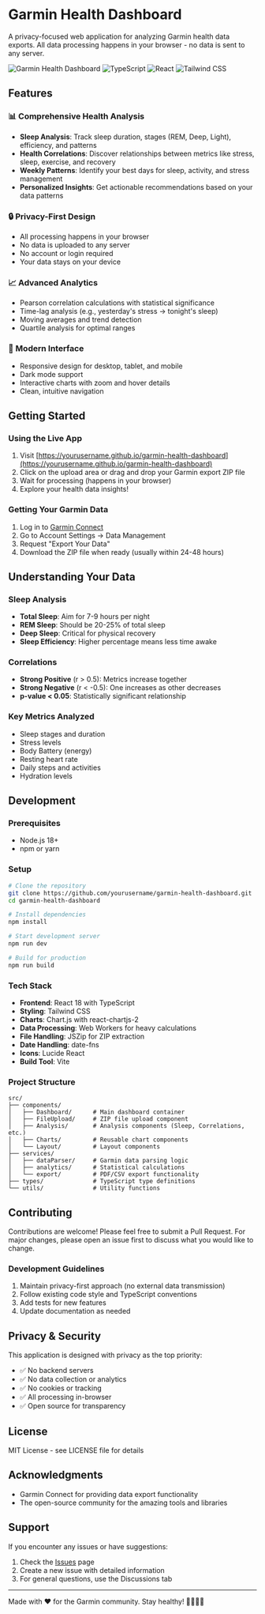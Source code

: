 # Garmin Health Dashboard

A privacy-focused web application for analyzing Garmin health data exports. All data processing happens in your browser - no data is sent to any server.

![Garmin Health Dashboard](https://img.shields.io/badge/Privacy-First-green)
![TypeScript](https://img.shields.io/badge/TypeScript-blue)
![React](https://img.shields.io/badge/React-61DAFB)
![Tailwind CSS](https://img.shields.io/badge/Tailwind-38B2AC)

## Features

### 📊 Comprehensive Health Analysis
- **Sleep Analysis**: Track sleep duration, stages (REM, Deep, Light), efficiency, and patterns
- **Health Correlations**: Discover relationships between metrics like stress, sleep, exercise, and recovery
- **Weekly Patterns**: Identify your best days for sleep, activity, and stress management
- **Personalized Insights**: Get actionable recommendations based on your data patterns

### 🔒 Privacy-First Design
- All processing happens in your browser
- No data is uploaded to any server
- No account or login required
- Your data stays on your device

### 📈 Advanced Analytics
- Pearson correlation calculations with statistical significance
- Time-lag analysis (e.g., yesterday's stress → tonight's sleep)
- Moving averages and trend detection
- Quartile analysis for optimal ranges

### 🎨 Modern Interface
- Responsive design for desktop, tablet, and mobile
- Dark mode support
- Interactive charts with zoom and hover details
- Clean, intuitive navigation

## Getting Started

### Using the Live App

1. Visit [https://yourusername.github.io/garmin-health-dashboard](https://yourusername.github.io/garmin-health-dashboard)
2. Click on the upload area or drag and drop your Garmin export ZIP file
3. Wait for processing (happens in your browser)
4. Explore your health data insights!

### Getting Your Garmin Data

1. Log in to [Garmin Connect](https://connect.garmin.com)
2. Go to Account Settings → Data Management
3. Request "Export Your Data"
4. Download the ZIP file when ready (usually within 24-48 hours)

## Understanding Your Data

### Sleep Analysis
- **Total Sleep**: Aim for 7-9 hours per night
- **REM Sleep**: Should be 20-25% of total sleep
- **Deep Sleep**: Critical for physical recovery
- **Sleep Efficiency**: Higher percentage means less time awake

### Correlations
- **Strong Positive** (r > 0.5): Metrics increase together
- **Strong Negative** (r < -0.5): One increases as other decreases
- **p-value < 0.05**: Statistically significant relationship

### Key Metrics Analyzed
- Sleep stages and duration
- Stress levels
- Body Battery (energy)
- Resting heart rate
- Daily steps and activities
- Hydration levels

## Development

### Prerequisites
- Node.js 18+ 
- npm or yarn

### Setup
```bash
# Clone the repository
git clone https://github.com/yourusername/garmin-health-dashboard.git
cd garmin-health-dashboard

# Install dependencies
npm install

# Start development server
npm run dev

# Build for production
npm run build
```

### Tech Stack
- **Frontend**: React 18 with TypeScript
- **Styling**: Tailwind CSS
- **Charts**: Chart.js with react-chartjs-2
- **Data Processing**: Web Workers for heavy calculations
- **File Handling**: JSZip for ZIP extraction
- **Date Handling**: date-fns
- **Icons**: Lucide React
- **Build Tool**: Vite

### Project Structure
```
src/
├── components/
│   ├── Dashboard/      # Main dashboard container
│   ├── FileUpload/     # ZIP file upload component
│   ├── Analysis/       # Analysis components (Sleep, Correlations, etc.)
│   ├── Charts/         # Reusable chart components
│   └── Layout/         # Layout components
├── services/
│   ├── dataParser/     # Garmin data parsing logic
│   ├── analytics/      # Statistical calculations
│   └── export/         # PDF/CSV export functionality
├── types/              # TypeScript type definitions
└── utils/              # Utility functions
```

## Contributing

Contributions are welcome! Please feel free to submit a Pull Request. For major changes, please open an issue first to discuss what you would like to change.

### Development Guidelines
1. Maintain privacy-first approach (no external data transmission)
2. Follow existing code style and TypeScript conventions
3. Add tests for new features
4. Update documentation as needed

## Privacy & Security

This application is designed with privacy as the top priority:
- ✅ No backend servers
- ✅ No data collection or analytics
- ✅ No cookies or tracking
- ✅ All processing in-browser
- ✅ Open source for transparency

## License

MIT License - see LICENSE file for details

## Acknowledgments

- Garmin Connect for providing data export functionality
- The open-source community for the amazing tools and libraries

## Support

If you encounter any issues or have suggestions:
1. Check the [Issues](https://github.com/yourusername/garmin-health-dashboard/issues) page
2. Create a new issue with detailed information
3. For general questions, use the Discussions tab

---

Made with ❤️ for the Garmin community. Stay healthy! 🏃‍♂️🏃‍♀️